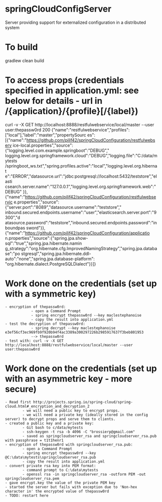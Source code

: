 # springCloudConfigServer
Server providing support for externalized configuration in a distributed system


# To build
gradlew clean build


# To access props (credentials specified in application.yml: see below for details - url in /{application}/{profile}[/{label})
curl -v -X GET http://localhost:8888/restfulwebservice/local/master --user user:thepassw0rd
200 {"name":"restfulwebservice","profiles":["local"],"label":"master","propertySourc
    es":[{"name":"https://github.com/pilif42/springCloudConfiguration/restfulwebserv
    ice-local.properties","source":{"logging.level.com.example.springboot":"DEBUG","
    logging.level.org.springframework.cloud":"DEBUG","logging.file":"C:/data/mytests
    /springboot_ws.txt","spring.profiles.active":"local","logging.level.org.hibernat
    e":"ERROR","datasource.url":"jdbc:postgresql://localhost:5432/teststore","elasti
    csearch.server.name":"127.0.0.1","logging.level.org.springframework.web":"DEBUG"
    }},{"name":"https://github.com/pilif42/springCloudConfiguration/restfulwebservic
    e.properties","source":{"server.port":"8089","datasource.username":"teststore","
    inbound.secured.endpoints.username":"user","elasticsearch.server.port":"9300","d
    atasource.password":"teststore","inbound.secured.endpoints.password":"inboundpas
    sword"}},{"name":"https://github.com/pilif42/springCloudConfiguration/applicatio
    n.properties","source":{"spring.jpa.show-sql":"true","spring.jpa.hibernate.namin
    g_strategy":"org.hibernate.cfg.ImprovedNamingStrategy","spring.jpa.database":"po
    stgresql","spring.jpa.hibernate.ddl-auto":"none","spring.jpa.database-platform":
    "org.hibernate.dialect.PostgreSQLDialect"}}]}


# Work done on the credentials (set up with a symmetric key)
    - encryption of thepassw0rd:
                - open a Command Prompt
                - spring encrypt thepassw0rd --key maclestephanoise
                - copy the result into application.yml
    - test the decryption of thepassw0rd:
                - spring decrypt --key maclestephanoise e3ef56cf3ec969fb9f920b94f4ac3389a300297226b2985917637f3beb801953
                --> thepassw0rd
    - test with: curl -v -X GET http://localhost:8888/restfulwebservice/local/master --user user:thepassw0rd


# Work done on the credentials (set up with an asymmetric key - more secure)
    - Read first http://projects.spring.io/spring-cloud/spring-cloud.html#_encryption_and_decryption_2
            - we will need a public key to encrypt props.
            - we will need a private key (ideally stored in the config server) to decrypt props and serve them to clients.
    - created a public key and a private key:
            - Git bash to c/data/mytests
            - ssh-keygen -t rsa -b 4096 -C "brossierp@gmail.com"
            - saved as springcloudserver_rsa and springcloudserver_rsa.pub with passphrase = t1t1henr1
    - encryption of thepassw0rd with springcloudserver_rsa.pub:
            - open a Command Prompt
            - spring encrypt thepassw0rd --key @C:\data\mytests\springcloudserver_rsa.pub
            - copy the result into application.yml
    - convert private rsa key into PEM format:
            - command prompt to C:\data\mytests
            - openssl rsa -in springcloudserver_rsa -outform PEM -out springcloudserver_rsa.pem
    - gave encrypt.key the value of the private PEM key
    - started the server but fails with exception due to 'Non-hex character in' the encrypted value of thepassw0rd
    - TODO: restart here



